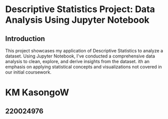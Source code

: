 # Descriptive Statistics Project: Data Analysis Using Jupyter Notebook

## Introduction

This project showcases my application of Descriptive Statistics to analyze a dataset. Using Jupyter Notebook, I've conducted a comprehensive data analysis to clean, explore, and derive insights from the dataset. ith an emphasis on applying statistical concepts and visualizations not covered in our initial coursework.

# KM KasongoW
## 220024976 

